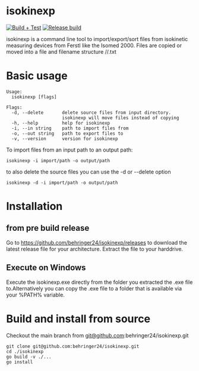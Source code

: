 # isokinexp
[![Build + Test](https://github.com/behringer24/isokinexp/actions/workflows/go.yml/badge.svg)](https://github.com/behringer24/isokinexp/actions/workflows/go.yml)
[![Release build](https://github.com/behringer24/isokinexp/actions/workflows/release.yml/badge.svg)](https://github.com/behringer24/isokinexp/actions/workflows/release.yml)

isokinexp is a command line tool to import/export/sort files from isokinetic measuring devices from Ferstl like the Isomed 2000. Files are copied or moved into a file and filename structure /<name of person>/<name of person><Y-m-d>.txt

# Basic usage

```
Usage:
  isokinexp [flags]

Flags:
  -d, --delete       delete source files from input directory.
                     isokinexp will move files instead of copying
  -h, --help         help for isokinexp
  -i, --in string    path to import files from
  -o, --out string   path to export files to
  -v, --version      version for isokinexp
```

To import files from an input path to an output path:

```
isokinexp -i import/path -o output/path
```

to also delete the source files you can use the -d or --delete option

```
isokinexp -d -i import/path -o output/path
```

# Installation
## from pre build release

Go to https://github.com/behringer24/isokinexp/releases to download the latest release file for your architecture. Extract the file to your harddrive.

## Execute on Windows

Execute the isokinexp.exe directly from the folder you extracted the .exe file to.Alternatively you can copy the .exe file to a folder that is available via your %PATH% variable.

# Build and install from source

Checkout the main branch from git@github.com:behringer24/isokinexp.git

```
git clone git@github.com:behringer24/isokinexp.git
cd ./isokinexp
go build -v ./...
go install
```
